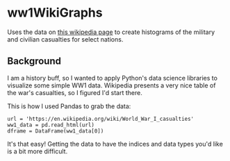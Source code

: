 # ww1WikiGraphs

Uses the data on [this wikipedia page](https://en.wikipedia.org/wiki/World_War_I_casualties) to create histograms 
of the military and civilian casualties for select nations.

## Background
I am a history buff, so I wanted to apply Python's data science libraries to visualize some simple WW1 data.
Wikipedia presents a very nice table of the war's casualties, so I figured I'd start there.

This is how I used Pandas to grab the data: 

```
url = 'https://en.wikipedia.org/wiki/World_War_I_casualties'
ww1_data = pd.read_html(url)
dframe = DataFrame(ww1_data[0])
```

It's that easy! Getting the data to have the indices and data types you'd like is a bit more difficult.
